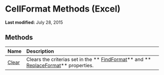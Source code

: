 
# CellFormat Methods (Excel)

 **Last modified:** July 28, 2015


## Methods



|**Name**|**Description**|
|:-----|:-----|
| [Clear](2f02e474-c74a-4999-862d-c59e26c22d56.md)|Clears the criterias set in the  ** [FindFormat](b2b62232-1f11-ec82-9344-edd39e0ae33d.md)** and ** [ReplaceFormat](df2242dc-9f23-b3c8-455d-1f0474eca873.md)** properties.|
